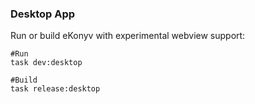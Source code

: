### Desktop App

Run or build eKonyv with experimental webview support:

```shell
#Run
task dev:desktop

#Build
task release:desktop
```
